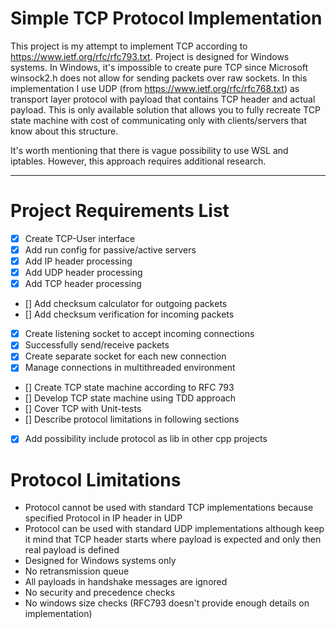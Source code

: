 # Simple TCP Protocol Implementation

This project is my attempt to implement TCP according to https://www.ietf.org/rfc/rfc793.txt. Project is designed for Windows systems.
In Windows, it's impossible to create pure TCP since Microsoft winsock2.h does not allow for sending packets over raw sockets.
In this implementation I use UDP (from https://www.ietf.org/rfc/rfc768.txt) as transport layer protocol with payload that contains TCP header and actual payload.
This is only available solution that allows you to fully recreate TCP state machine 
with cost of communicating only with clients/servers that know about this structure. 

It's worth mentioning that there is vague possibility to use WSL and iptables. 
However, this approach requires additional research.

---

# Project Requirements List
 - [X] Create TCP-User interface
 - [X] Add run config for passive/active servers
 - [X] Add IP header processing
 - [X] Add UDP header processing
 - [X] Add TCP header processing
 - [] Add checksum calculator for outgoing packets
 - [] Add checksum verification for incoming packets
 - [X] Create listening socket to accept incoming connections
 - [X] Successfully send/receive packets
 - [X] Create separate socket for each new connection
 - [X] Manage connections in multithreaded environment
 - [] Create TCP state machine according to RFC 793
 - [] Develop TCP state machine using TDD approach
 - [] Cover TCP with Unit-tests
 - [] Describe protocol limitations in following sections
 - [X] Add possibility include protocol as lib in other cpp projects

# Protocol Limitations

 - Protocol cannot be used with standard TCP implementations because specified Protocol in IP header in UDP
 - Protocol can be used with standard UDP implementations although keep it mind that TCP header starts
where payload is expected and only then real payload is defined
 - Designed for Windows systems only
 - No retransmission queue
 - All payloads in handshake messages are ignored
 - No security and precedence checks
 - No windows size checks (RFC793 doesn't provide enough details on implementation)
